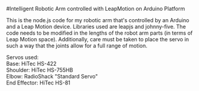#Intelligent Robotic Arm controlled with LeapMotion on Arduino Platform

This is the node.js code for my robotic arm that's controlled by an Arduino and a Leap Motion device.  Libraries used are leapjs and johnny-five.  The code needs to be modified in the lengths of the robot arm parts (in terms of Leap Motion space).  Additionally, care must be taken to place the servo in such a way that the joints allow for a full range of motion.

Servos used:<br />
Base: HiTec HS-422<br />
Shoulder: HiTec HS-755HB<br />
Elbow: RadioShack "Standard Servo"<br />
End Effector: HiTec HS-81

